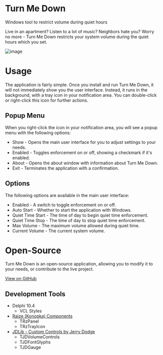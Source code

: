 # Turn Me Down
Windows tool to restrict volume during quiet hours

Live in an apartment? Listen to a lot of music? Neighbors hate you? Worry no more - Turn Me Down restricts your system volume during the quiet hours which you set. 

![image](https://github.com/user-attachments/assets/5a55e30b-9113-40ce-8d58-429e79e3c16c)


# Usage

The application is fairly simple. Once you install and run Turn Me Down, it will not immediately show you the user interface. Instead, it runs in the background, with a tray icon in your notification area. You can double-click or right-click this icon for further actions.

## Popup Menu

When you right-click the icon in your notification area, you will see a popup menu with the following options:

- Show - Opens the main user interface for you to adjust settings to your needs.
- Enabled - Toggles enforcement on or off, showing a checkmark if it's enabled.
- About - Opens the about window with information about Turn Me Down.
- Exit - Terminates the application with a confirmation.

## Options

The following options are available in the main user interface:

- Enabled - A switch to toggle enforcement on or off.
- Auto Start - Whether to start the application with Windows.
- Quiet Time Start - The time of day to begin quiet time enforcement.
- Quiet Time Stop - The time of day to stop quiet time enforcement.
- Max Volume - The maximum volume allowed during quiet time.
- Current Volume - The current system volume.

# Open-Source

Turn Me Down is an open-source application, allowing you to modify it to your needs, or contribute to the live project.

[View on GitHub](https://github.com/djjd47130/TurnMeDown)

## Development Tools

- Delphi 10.4
  - VCL Styles
- [Raize (Konopka) Components](https://raize.com/forums/forum/konopka-signature-vcl-controls-formerly-raize-components/)
  - TRzPanel
  - TRzTrayIcon
- [JDLib - Custom Controls by Jerry Dodge](https://github.com/djjd47130/JDLib)
  -  TJDVolumeControls
  -  TJDFontGlyphs
  -  TJDGauge


